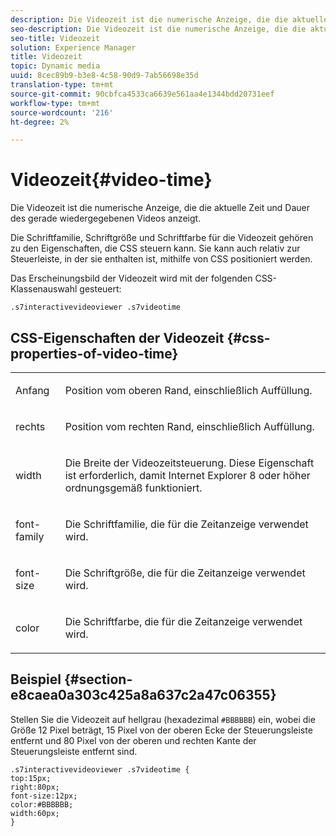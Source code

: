 ```yaml
---
description: Die Videozeit ist die numerische Anzeige, die die aktuelle Zeit und Dauer des gerade wiedergegebenen Videos anzeigt.
seo-description: Die Videozeit ist die numerische Anzeige, die die aktuelle Zeit und Dauer des gerade wiedergegebenen Videos anzeigt.
seo-title: Videozeit
solution: Experience Manager
title: Videozeit
topic: Dynamic media
uuid: 8cec89b9-b3e8-4c58-90d9-7ab56698e35d
translation-type: tm+mt
source-git-commit: 90cbfca4533ca6639e561aa4e1344bdd20731eef
workflow-type: tm+mt
source-wordcount: '216'
ht-degree: 2%

---
```



# Videozeit{#video-time}

Die Videozeit ist die numerische Anzeige, die die aktuelle Zeit und Dauer des gerade wiedergegebenen Videos anzeigt.

<!--<a id="section_061E550C1C1D4DB2BD663A898895B38C"></a>-->

Die Schriftfamilie, Schriftgröße und Schriftfarbe für die Videozeit gehören zu den Eigenschaften, die CSS steuern kann. Sie kann auch relativ zur Steuerleiste, in der sie enthalten ist, mithilfe von CSS positioniert werden.

Das Erscheinungsbild der Videozeit wird mit der folgenden CSS-Klassenauswahl gesteuert:

```
.s7interactivevideoviewer .s7videotime
```

## CSS-Eigenschaften der Videozeit {#css-properties-of-video-time}

<table id="table_C48C56E696304C9BAFEE71BA9EA9A174"> 
 <tbody> 
  <tr> 
   <td colname="col1"> <p> <span class="codeph"> Anfang </span> </p> </td> 
   <td colname="col2"> <p>Position vom oberen Rand, einschließlich Auffüllung. </p> </td> 
  </tr> 
  <tr> 
   <td colname="col1"> <p> <span class="codeph"> rechts </span> </p> </td> 
   <td colname="col2"> <p>Position vom rechten Rand, einschließlich Auffüllung. </p> </td> 
  </tr> 
  <tr> 
   <td colname="col1"> <p> <span class="codeph"> width </span> </p> </td> 
   <td colname="col2"> <p> Die Breite der Videozeitsteuerung. Diese Eigenschaft ist erforderlich, damit Internet Explorer 8 oder höher ordnungsgemäß funktioniert. </p> </td> 
  </tr> 
  <tr> 
   <td colname="col1"> <p> <span class="codeph"> font-family  </span> </p> </td> 
   <td colname="col2"> <p>Die Schriftfamilie, die für die Zeitanzeige verwendet wird. </p> </td> 
  </tr> 
  <tr> 
   <td colname="col1"> <p> <span class="codeph"> font-size  </span> </p> </td> 
   <td colname="col2"> <p>Die Schriftgröße, die für die Zeitanzeige verwendet wird. </p> </td> 
  </tr> 
  <tr> 
   <td colname="col1"> <p> <span class="codeph"> color </span> </p> </td> 
   <td colname="col2"> <p>Die Schriftfarbe, die für die Zeitanzeige verwendet wird. </p> </td> 
  </tr> 
 </tbody> 
</table>

## Beispiel {#section-e8caea0a303c425a8a637c2a47c06355}

Stellen Sie die Videozeit auf hellgrau (hexadezimal `#BBBBBB`) ein, wobei die Größe 12 Pixel beträgt, 15 Pixel von der oberen Ecke der Steuerungsleiste entfernt und 80 Pixel von der oberen und rechten Kante der Steuerungsleiste entfernt sind.

```
.s7interactivevideoviewer .s7videotime { 
top:15px; 
right:80px; 
font-size:12px; 
color:#BBBBBB; 
width:60px;  
}
```

